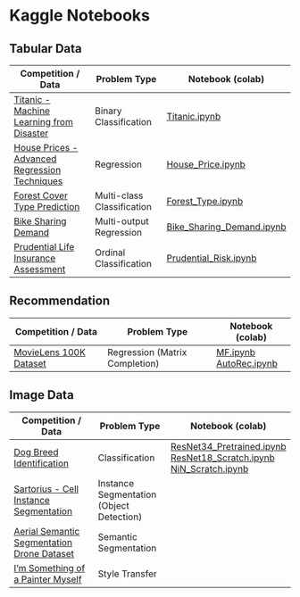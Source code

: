 # Kaggle Notebooks

## Tabular Data
| Competition / Data                                                                      | Problem Type               | Notebook (colab)                                                                                            |
|-------------------------------------------------------------------------------------|----------------------------|-------------------------------------------------------------------------------------------------------------|
| [Titanic - Machine Learning from Disaster](https://www.kaggle.com/c/titanic)                                         | Binary Classification      | [Titanic.ipynb](https://colab.research.google.com/drive/1okqZ7yFba9xVnke9Px3AapLunupCeMog?usp=sharing)      |
| [House Prices - Advanced Regression Techniques](https://www.kaggle.com/c/house-prices-advanced-regression-techniques) | Regression                 | [House_Price.ipynb](https://colab.research.google.com/drive/1n9XYmcvefp6rSD-rH7uZqfw3eVQ_cnxh?usp=sharing)  |
| [Forest Cover Type Prediction](https://www.kaggle.com/c/forest-cover-type-prediction)          | Multi-class Classification | [Forest_Type.ipynb](https://colab.research.google.com/drive/1Kgd6OOrRE7rXrl62HTu4PHtAED2d2zWJ?usp=sharing)  |
| [Bike Sharing Demand](https://www.kaggle.com/c/bike-sharing-demand)                 | Multi-output Regression    | [Bike_Sharing_Demand.ipynb](https://colab.research.google.com/drive/1FihAHMXlpPxLwlpa-B261IcY1zisMrEL?usp=sharing) |
| [Prudential Life Insurance Assessment](https://www.kaggle.com/c/prudential-life-insurance-assessment)                 | Ordinal Classification    | [Prudential_Risk.ipynb](https://colab.research.google.com/drive/1WPxPqsUsWxgZcmeHRsXn-jYR6aJLdegO?usp=sharing) |

## Recommendation
| Competition / Data                                                                                       | Problem Type          | Notebook (colab) |
|----------------------------------------------------------------------------------------------------------|-----------------------|------------------|
| [MovieLens 100K Dataset](https://www.kaggle.com/prajitdatta/movielens-100k-dataset)                            | Regression (Matrix Completion)        | [MF.ipynb](https://colab.research.google.com/drive/1bFejhfvL_hAvyvJSAo2GuOwTYIdGO6pR?usp=sharing) <br> [AutoRec.ipynb](https://colab.research.google.com/drive/1r_50WEsS2s3DGbPW-4HQoUnXZd4KMyHB?usp=sharing) |


## Image Data
| Competition / Data                                                                                          | Problem Type          | Notebook (colab) |
|----------------------------------------------------------------------------------------------------------|-----------------------|------------------|
| [Dog Breed Identification](https://www.kaggle.com/c/dog-breed-identification)                            | Classification        | [ResNet34_Pretrained.ipynb](https://colab.research.google.com/drive/1iNMV8kik9ue6sy8DPgG73zT7wO_pQKtB?usp=sharing) <br> [ResNet18_Scratch.ipynb](https://colab.research.google.com/drive/1d1jMyWEWMVLBvOOvU5AAhD69V9_uSZDF?usp=sharing) <br> [NiN_Scratch.ipynb](https://colab.research.google.com/drive/1X_MktEUblvBMyfZebMm88sEj0oQL3HEE?usp=sharing)|
| [Sartorius - Cell Instance Segmentation](https://www.kaggle.com/c/sartorius-cell-instance-segmentation)  | Instance Segmentation <br> (Object Detection) |                  |
| [Aerial Semantic Segmentation Drone Dataset](https://www.kaggle.com/c/aerial-cactus-identification/data) | Semantic Segmentation |                  |
| [I’m Something of a Painter Myself](https://www.kaggle.com/c/gan-getting-started)                        | Style Transfer        |                  |
